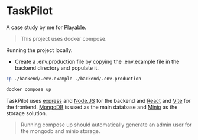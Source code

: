 # TaskPilot

A case study by me for [Playable](https://playable.com/).

> This project uses docker compose.

Running the project locally.

- Create a .env.production file by copying the .env.example file in the backend directory and populate it.

```bash
cp ./backend/.env.example ./backend/.env.production
```

```bash
docker compose up
```

TaskPilot uses [express](https://expressjs.com/) and [Node.JS](https://nodejs.org/en) for the backend and [React](https://react.dev/) and [Vite](https://vite.dev/) for the frontend. [MongoDB](https://www.mongodb.com/) is used as the main database and [Minio](https://min.io/) as the storage solution.

> Running compose up should automatically generate an admin user for the mongodb and minio storage.
